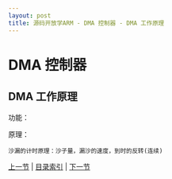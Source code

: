 ```yaml
---
layout: post
title: 源码开放学ARM - DMA 控制器 - DMA 工作原理
---
```


# DMA 控制器 #
## DMA 工作原理

功能：

原理：

	沙漏的计时原理：沙子量，漏沙的速度，到时的反转(连续)

	



[上一节](chp10-3.html)  |  [目录索引](../index.html)  |  [下一节](chp11-2.html)
